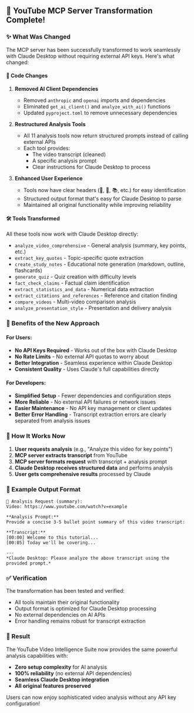 ## 🎉 YouTube MCP Server Transformation Complete!

### ✨ What Was Changed

The MCP server has been successfully transformed to work seamlessly with Claude Desktop without requiring external API keys. Here's what changed:

#### 🔧 Code Changes

1. **Removed AI Client Dependencies**
   - Removed `anthropic` and `openai` imports and dependencies
   - Eliminated `get_ai_client()` and `analyze_with_ai()` functions
   - Updated `pyproject.toml` to remove unnecessary dependencies

2. **Restructured Analysis Tools**
   - All 11 analysis tools now return structured prompts instead of calling external APIs
   - Each tool provides:
     - The video transcript (cleaned)
     - A specific analysis prompt
     - Clear instructions for Claude Desktop to process

3. **Enhanced User Experience**
   - Tools now have clear headers (🎯, 💬, 📚, etc.) for easy identification
   - Structured output format that's easy for Claude Desktop to parse
   - Maintained all original functionality while improving reliability

#### 🛠️ Tools Transformed

All these tools now work with Claude Desktop directly:

- `analyze_video_comprehensive` - General analysis (summary, key points, etc.)
- `extract_key_quotes` - Topic-specific quote extraction
- `create_study_notes` - Educational note generation (markdown, outline, flashcards)
- `generate_quiz` - Quiz creation with difficulty levels
- `fact_check_claims` - Factual claim identification
- `extract_statistics_and_data` - Numerical data extraction
- `extract_citations_and_references` - Reference and citation finding
- `compare_videos` - Multi-video comparison analysis
- `analyze_presentation_style` - Presentation and delivery analysis

### 🎯 Benefits of the New Approach

#### For Users:
- **No API Keys Required** - Works out of the box with Claude Desktop
- **No Rate Limits** - No external API quotas to worry about
- **Better Integration** - Seamless experience within Claude Desktop
- **Consistent Quality** - Uses Claude's full capabilities directly

#### For Developers:
- **Simplified Setup** - Fewer dependencies and configuration steps
- **More Reliable** - No external API failures or network issues
- **Easier Maintenance** - No API key management or client updates
- **Better Error Handling** - Transcript extraction errors are clearly separated from analysis issues

### 🚀 How It Works Now

1. **User requests analysis** (e.g., "Analyze this video for key points")
2. **MCP server extracts transcript** from YouTube
3. **MCP server formats request** with transcript + analysis prompt
4. **Claude Desktop receives structured data** and performs analysis
5. **User gets comprehensive results** processed by Claude

### 📝 Example Output Format

```
🎯 Analysis Request (summary):
Video: https://www.youtube.com/watch?v=example

**Analysis Prompt:**
Provide a concise 3-5 bullet point summary of this video transcript:

**Transcript:**
[00:00] Welcome to this tutorial...
[00:05] Today we'll be covering...

---
*Claude Desktop: Please analyze the above transcript using the provided prompt.*
```

### ✅ Verification

The transformation has been tested and verified:
- All tools maintain their original functionality
- Output format is optimized for Claude Desktop processing
- No external dependencies on AI APIs
- Error handling remains robust for transcript extraction

### 🎉 Result

The YouTube Video Intelligence Suite now provides the same powerful analysis capabilities with:
- **Zero setup complexity** for AI analysis
- **100% reliability** (no external API dependencies)
- **Seamless Claude Desktop integration**
- **All original features preserved**

Users can now enjoy sophisticated video analysis without any API key configuration!
